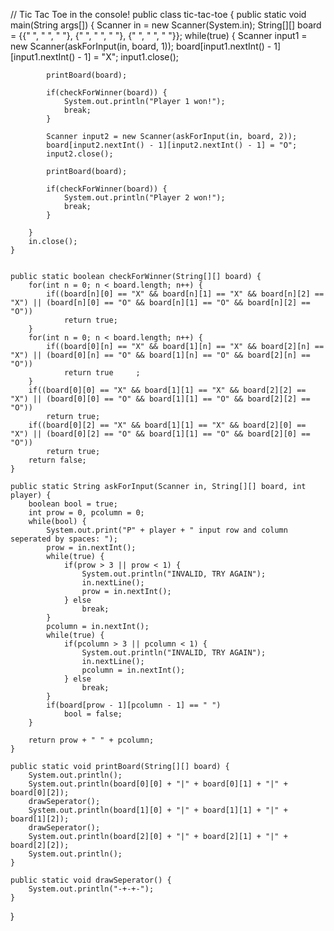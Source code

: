 // Tic Tac Toe in the console!
public class tic-tac-toe {
	public static void main(String args[]) {
		Scanner in = new Scanner(System.in);
		String[][] board = {{" ", " ", " "}, {" ", " ", " "}, {" ", " ", " "}};
		while(true) {
			Scanner input1 = new Scanner(askForInput(in, board, 1));
			board[input1.nextInt() - 1][input1.nextInt() - 1] = "X";
			input1.close();
			
			printBoard(board);
			
			if(checkForWinner(board)) {
				System.out.println("Player 1 won!");
				break;
			}
									
			Scanner input2 = new Scanner(askForInput(in, board, 2));
			board[input2.nextInt() - 1][input2.nextInt() - 1] = "O";
			input2.close();
			
			printBoard(board);
			
			if(checkForWinner(board)) {
				System.out.println("Player 2 won!");
				break;
			}
			
		}
		in.close();
	}
	
	
	public static boolean checkForWinner(String[][] board) {
		for(int n = 0; n < board.length; n++) {
			if((board[n][0] == "X" && board[n][1] == "X" && board[n][2] == "X") || (board[n][0] == "O" && board[n][1] == "O" && board[n][2] == "O"))
				return true;				
		}
		for(int n = 0; n < board.length; n++) {
			if((board[0][n] == "X" && board[1][n] == "X" && board[2][n] == "X") || (board[0][n] == "O" && board[1][n] == "O" && board[2][n] == "O"))
				return true		;		
		}
		if((board[0][0] == "X" && board[1][1] == "X" && board[2][2] == "X") || (board[0][0] == "O" && board[1][1] == "O" && board[2][2] == "O"))
			return true;
		if((board[0][2] == "X" && board[1][1] == "X" && board[2][0] == "X") || (board[0][2] == "O" && board[1][1] == "O" && board[2][0] == "O"))
			return true;
		return false;
	}
	
	public static String askForInput(Scanner in, String[][] board, int player) {
		boolean bool = true;
		int prow = 0, pcolumn = 0;
		while(bool) {
			System.out.print("P" + player + " input row and column seperated by spaces: ");
			prow = in.nextInt();
			while(true) {
				if(prow > 3 || prow < 1) {
					System.out.println("INVALID, TRY AGAIN");
					in.nextLine();
					prow = in.nextInt();
				} else 
					break;			
			}
			pcolumn = in.nextInt();
			while(true) {
				if(pcolumn > 3 || pcolumn < 1) {
					System.out.println("INVALID, TRY AGAIN");
					in.nextLine();
					pcolumn = in.nextInt();
				} else 
					break;			
			}
			if(board[prow - 1][pcolumn - 1] == " ")
				bool = false;
		}
		
		return prow + " " + pcolumn;
	}
	
	public static void printBoard(String[][] board) {
		System.out.println();
		System.out.println(board[0][0] + "|" + board[0][1] + "|" + board[0][2]);
		drawSeperator();
		System.out.println(board[1][0] + "|" + board[1][1] + "|" + board[1][2]);
		drawSeperator();
		System.out.println(board[2][0] + "|" + board[2][1] + "|" + board[2][2]);
		System.out.println();
	}
		
	public static void drawSeperator() {
		System.out.println("-+-+-");
	}

}

